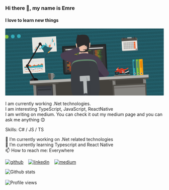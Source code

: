 ### Hi there 👋, my name is Emre
#### I love to learn new things 
![I love learning new things ](https://raw.githubusercontent.com/emrekas/emrekas/master/BH_E1-Garver.png)

I am currently working .Net technologies.\
I am interesting TypeScript, JavaScript, ReactNative\
I am writing on medium. You can check it out my medium page and you can ask me anything 😊

Skills: C# / JS / TS

🔭 I’m currently working on .Net related technologies\
🌱 I’m currently learning Typescript and React Native\
📫 How to reach me: Everywhere

[<img src='https://cdn.jsdelivr.net/npm/simple-icons@3.0.1/icons/github.svg' alt='github' height='40'>](https://github.com/emrekas) &nbsp;&nbsp; [<img src='https://cdn.jsdelivr.net/npm/simple-icons@3.0.1/icons/linkedin.svg' alt='linkedin' height='40'>](https://www.linkedin.com/in/emre-kas/)  &nbsp;&nbsp;   [<img src='https://cdn.jsdelivr.net/npm/simple-icons@3.0.1/icons/medium.svg' alt='medium' height='40'>](https://medium.com/@emrekas)  

![Github stats](https://github-readme-stats.vercel.app/api?username=emrekas&show_icons=true) 
</br>
</br>
![Profile views](https://gpvc.arturio.dev/emrekas)  
